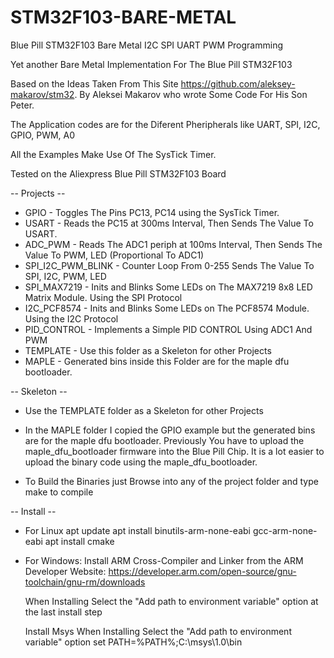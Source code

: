 # STM32F103-BARE-METAL
Blue Pill STM32F103 Bare Metal I2C SPI UART PWM Programming

Yet another Bare Metal Implementation For The Blue Pill STM32F103 

Based on the Ideas Taken From This Site https://github.com/aleksey-makarov/stm32.
By Aleksei Makarov who wrote Some Code For His Son Peter.

The Application codes are for the Diferent Pheripherals like UART, SPI, I2C, GPIO, PWM, A0

All the Examples Make Use Of The SysTick Timer.

Tested on the Aliexpress Blue Pill STM32F103 Board

-- Projects --
* GPIO  	  -   Toggles The Pins PC13, PC14 using the SysTick Timer.
* USART 	  -   Reads the PC15 at 300ms Interval, Then Sends The Value To USART.
* ADC_PWM 	- 	Reads The ADC1 periph at 100ms Interval, Then Sends The Value To PWM, LED (Proportional To ADC1)
* SPI_I2C_PWM_BLINK - Counter Loop From 0-255 Sends The Value To SPI, I2C, PWM, LED
* SPI_MAX7219 - Inits and Blinks Some LEDs on The MAX7219 8x8 LED Matrix Module. Using the SPI Protocol
* I2C_PCF8574 - Inits and Blinks Some LEDs on The PCF8574 Module. Using the I2C Protocol
* PID_CONTROL - Implements a Simple PID CONTROL Using ADC1 And PWM
* TEMPLATE  - 	Use this folder as a Skeleton for other Projects
* MAPLE 	  -	   Generated bins inside this Folder are for the maple dfu bootloader.

-- Skeleton --
* Use the TEMPLATE folder as a Skeleton for other Projects
* In the MAPLE folder I copied the GPIO example but the generated bins are for the maple dfu bootloader.
  Previously You have to upload the maple_dfu_bootloader firmware into the Blue Pill Chip.
  It is a lot easier to upload the binary code using the maple_dfu_bootloader.

* To Build the Binaries just Browse into any of the project folder and type make to compile

-- Install --
- For Linux
  apt update
  apt install binutils-arm-none-eabi gcc-arm-none-eabi
  apt install cmake

- For Windows:
  Install ARM Cross-Compiler and Linker from the ARM Developer Website:
  https://developer.arm.com/open-source/gnu-toolchain/gnu-rm/downloads

  When Installing Select the "Add path to environment variable" option at the last install step

  Install Msys	When Installing Select the "Add path to environment variable" option
				set PATH=%PATH%;C:\msys\1.0\bin
 

